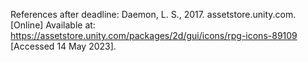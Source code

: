 References after deadline:
Daemon, L. S., 2017. assetstore.unity.com. [Online] 
Available at: https://assetstore.unity.com/packages/2d/gui/icons/rpg-icons-89109
[Accessed 14 May 2023].

